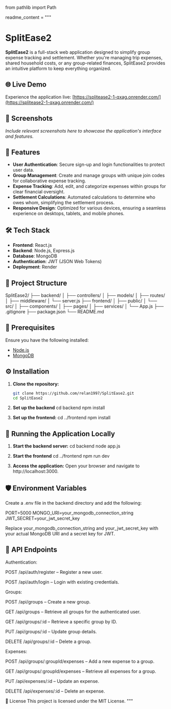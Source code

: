 from pathlib import Path

readme_content = """
# SplitEase2

**SplitEase2** is a full-stack web application designed to simplify group expense tracking and settlement. Whether you're managing trip expenses, shared household costs, or any group-related finances, SplitEase2 provides an intuitive platform to keep everything organized.

## 🌐 Live Demo

Experience the application live: [https://splitease2-1-qxag.onrender.com/](https://splitease2-1-qxag.onrender.com/)

## 📸 Screenshots

*Include relevant screenshots here to showcase the application's interface and features.*

## 🚀 Features

- **User Authentication**: Secure sign-up and login functionalities to protect user data.
- **Group Management**: Create and manage groups with unique join codes for collaborative expense tracking.
- **Expense Tracking**: Add, edit, and categorize expenses within groups for clear financial oversight.
- **Settlement Calculations**: Automated calculations to determine who owes whom, simplifying the settlement process.
- **Responsive Design**: Optimized for various devices, ensuring a seamless experience on desktops, tablets, and mobile phones.

## 🛠️ Tech Stack

- **Frontend**: React.js
- **Backend**: Node.js, Express.js
- **Database**: MongoDB
- **Authentication**: JWT (JSON Web Tokens)
- **Deployment**: Render

## 📂 Project Structure

SplitEase2/
├── backend/
│ ├── controllers/
│ ├── models/
│ ├── routes/
│ ├── middleware/
│ └── server.js
├── frontend/
│ ├── public/
│ └── src/
│ ├── components/
│ ├── pages/
│ ├── services/
│ └── App.js
├── .gitignore
├── package.json
└── README.md


## 🧰 Prerequisites

Ensure you have the following installed:

- [Node.js](https://nodejs.org/)
- [MongoDB](https://www.mongodb.com/)

## ⚙️ Installation

1. **Clone the repository:**

   ```bash
   git clone https://github.com/relan1997/SplitEase2.git
   cd SplitEase2
2. **Set up the backend**
   cd backend
   npm install
3. **Set up the frontend:**
   cd ../frontend
   npm install

## 🧪 Running the Application Locally

1. **Start the backend server:**
   cd backend
   node app.js

2. **Start the frontend**
   cd ../frontend
   npm run dev

2. **Access the application:**
Open your browser and navigate to http://localhost:3000.

## 🛡️ Environment Variables
Create a .env file in the backend directory and add the following:

PORT=5000
MONGO_URI=your_mongodb_connection_string
JWT_SECRET=your_jwt_secret_key

Replace your_mongodb_connection_string and your_jwt_secret_key with your actual MongoDB URI and a secret key for JWT.

## 🧾 API Endpoints
Authentication:

POST /api/auth/register – Register a new user.

POST /api/auth/login – Login with existing credentials.

Groups:

POST /api/groups – Create a new group.

GET /api/groups – Retrieve all groups for the authenticated user.

GET /api/groups/:id – Retrieve a specific group by ID.

PUT /api/groups/:id – Update group details.

DELETE /api/groups/:id – Delete a group.

Expenses:

POST /api/groups/:groupId/expenses – Add a new expense to a group.

GET /api/groups/:groupId/expenses – Retrieve all expenses for a group.

PUT /api/expenses/:id – Update an expense.

DELETE /api/expenses/:id – Delete an expense.

📄 License
This project is licensed under the MIT License.
"""
